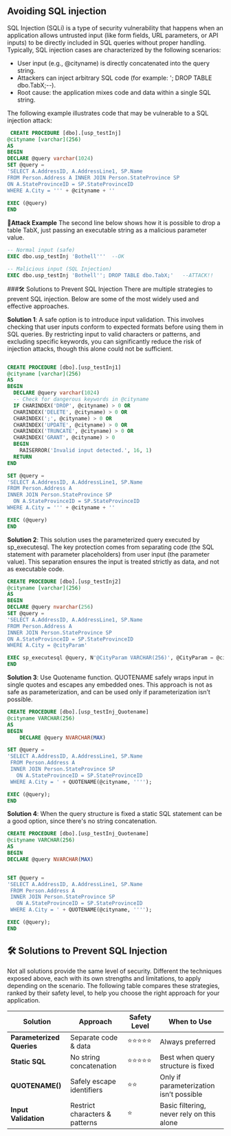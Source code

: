 ## Avoiding SQL injection
SQL Injection (SQLi) is a type of security vulnerability that happens when an application allows untrusted input (like form fields, URL parameters, or API inputs) to be directly included in SQL queries without proper handling. Typically, SQL injection cases are characterized by the following scenarios:
- User input (e.g., @cityname) is directly concatenated into the query string.
- Attackers can inject arbitrary SQL code (for example: '; DROP TABLE dbo.TabX;--).
- Root cause: the application mixes code and data within a single SQL string.

The following example illustrates code that may be vulnerable to a SQL injection attack:
 
```sql
 CREATE PROCEDURE [dbo].[usp_testInj]
@cityname [varchar](256)
AS
BEGIN
DECLARE @query varchar(1024)
SET @query = 
'SELECT A.AddressID, A.AddressLine1, SP.Name
FROM Person.Address A INNER JOIN Person.StateProvince SP 
ON A.StateProvinceID = SP.StateProvinceID 
WHERE A.City = ''' + @cityname + ''
  
EXEC (@query)
END
```
**🚨Attack Example**
The second line below shows how it is possible to drop a table TabX, just passing an executable string as a malicious parameter value.
```sql
-- Normal input (safe)
EXEC dbo.usp_testInj 'Bothell'''  --OK

-- Malicious input (SQL Injection)
EXEC dbo.usp_testInj 'Bothell''; DROP TABLE dbo.TabX;'   --ATTACK!!
```

###🛠️ Solutions to Prevent SQL Injection
There are multiple strategies to prevent SQL injection. Below are some of the most widely used and effective approaches.

**Solution 1**: A safe option is to introduce input validation. This involves checking that user inputs conform to expected formats before using them in SQL queries. By restricting input to valid characters or patterns, and excluding specific keywords, you can significantly reduce the risk of injection attacks, though this alone could not be sufficient.
```sql

CREATE PROCEDURE [dbo].[usp_testInj1]
@cityname [varchar](256)
AS
BEGIN
  DECLARE @query varchar(1024)
  -- Check for dangerous keywords in @cityname 
  IF CHARINDEX('DROP', @cityname) > 0 OR 
  CHARINDEX('DELETE', @cityname) > 0 OR
  CHARINDEX(';', @cityname) > 0 OR
  CHARINDEX('UPDATE', @cityname) > 0 OR
  CHARINDEX('TRUNCATE', @cityname) > 0 OR
  CHARINDEX('GRANT', @cityname) > 0
  BEGIN
    RAISERROR('Invalid input detected.', 16, 1)
  RETURN
END

SET @query =
'SELECT A.AddressID, A.AddressLine1, SP.Name
FROM Person.Address A
INNER JOIN Person.StateProvince SP
  ON A.StateProvinceID = SP.StateProvinceID
WHERE A.City = ''' + @cityname + ''

EXEC (@query)
END
```

**Solution 2**: This solution uses the parameterized query executed by sp_executesql. The key protection comes from separating code (the SQL statement with parameter placeholders) from user input (the parameter value). This separation ensures the input is treated strictly as data, and not as executable code.
```sql
CREATE PROCEDURE [dbo].[usp_testInj2]
@cityname [varchar](256)
AS
BEGIN
DECLARE @query nvarchar(256)
SET @query =
'SELECT A.AddressID, A.AddressLine1, SP.Name
FROM Person.Address A
INNER JOIN Person.StateProvince SP
ON A.StateProvinceID = SP.StateProvinceID
WHERE A.City = @cityParam'

EXEC sp_executesql @query, N'@CityParam VARCHAR(256)', @CityParam = @cityname
END
```

**Solution 3**: Use Quotename function. QUOTENAME safely wraps input in single quotes and escapes any embedded ones. This approach is not as safe as parameterization, and can be used only if parameterization isn’t possible.
```sql
CREATE PROCEDURE [dbo].[usp_testInj_Quotename]
@cityname VARCHAR(256)
AS
BEGIN
    DECLARE @query NVARCHAR(MAX)

SET @query = 
'SELECT A.AddressID, A.AddressLine1, SP.Name 
 FROM Person.Address A
 INNER JOIN Person.StateProvince SP 
   ON A.StateProvinceID = SP.StateProvinceID
 WHERE A.City = ' + QUOTENAME(@cityname, '''');

EXEC (@query);
END
```

**Solution 4**: When the query structure is fixed a static SQL statement can be a good option, since there's no string concatenation.
```sql
CREATE PROCEDURE [dbo].[usp_testInj_Quotename]
@cityname VARCHAR(256)
AS
BEGIN
DECLARE @query NVARCHAR(MAX)


SET @query = 
'SELECT A.AddressID, A.AddressLine1, SP.Name 
 FROM Person.Address A
 INNER JOIN Person.StateProvince SP 
   ON A.StateProvinceID = SP.StateProvinceID
 WHERE A.City = ' + QUOTENAME(@cityname, '''');

EXEC (@query);
END
```

## 🛠️ Solutions to Prevent SQL Injection

Not all solutions provide the same level of security. Different the techniques exposed above, each with its own strengths and limitations, to apply depending on the scenario. The following table compares these strategies, ranked by their safety level, to help you choose the right approach for your application.

| Solution              | Approach                  | Safety Level | When to Use |
|-----------------------|---------------------------|--------------|-------------|
| **Parameterized Queries** | Separate code & data       | ⭐⭐⭐⭐⭐ | Always preferred |
| **Static SQL**        | No string concatenation   | ⭐⭐⭐⭐⭐ | Best when query structure is fixed |
| **QUOTENAME()**       | Safely escape identifiers | ⭐⭐     | Only if parameterization isn’t possible |
| **Input Validation**  | Restrict characters & patterns | ⭐     | Basic filtering, never rely on this alone |


